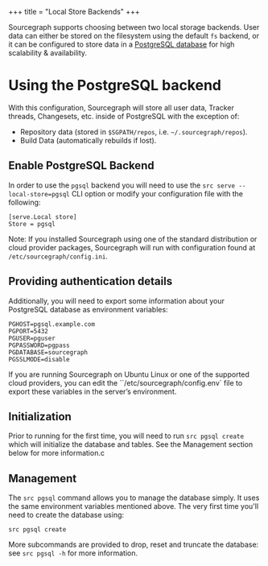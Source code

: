 +++
title = "Local Store Backends"
+++

Sourcegraph supports choosing between two local storage backends. User data can either be stored on the filesystem using the default `fs` backend, or it can be configured to store data in a [PostgreSQL database](http://www.postgresql.org) for high scalability & availability.

# Using the PostgreSQL backend

With this configuration, Sourcegraph will store all user data, Tracker threads, Changesets, etc. inside of PostgreSQL with the exception of:

- Repository data (stored in `$SGPATH/repos`, i.e. `~/.sourcegraph/repos`).
- Build Data (automatically rebuilds if lost).

## Enable PostgreSQL Backend

In order to use the `pgsql` backend you will need to use the `src serve --local-store=pgsql` CLI option or modify your configuration file with the following:

```
[serve.Local store]
Store = pgsql
```

Note: If you installed Sourcegraph using one of the standard distribution or cloud provider packages,
Sourcegraph will run with configuration found at `/etc/sourcegraph/config.ini`.

## Providing authentication details

Additionally, you will need to export some information about your PostgreSQL database as environment variables:

```
PGHOST=pgsql.example.com
PGPORT=5432
PGUSER=pguser
PGPASSWORD=pgpass
PGDATABASE=sourcegraph
PGSSLMODE=disable
```

If you are running Sourcegraph on Ubuntu Linux or one of the supported cloud providers, you can edit the ``/etc/sourcegraph/config.env` file to export these variables in the server’s environment.

## Initialization

Prior to running for the first time, you will need to run `src pgsql create` which will initialize the database and tables. See the Management section below for more information.c

## Management

The `src pgsql` command allows you to manage the database simply. It uses the same environment variables mentioned above. The very first time you'll need to create the database using:

```
src pgsql create
```

More subcommands are provided to drop, reset and truncate the database: see `src pgsql -h` for more information.
